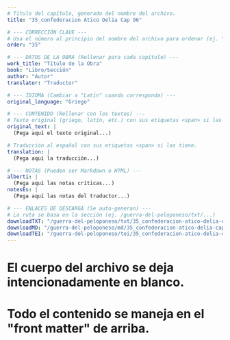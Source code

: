 ```yaml
---
# Título del capítulo, generado del nombre del archivo.
title: "35_confederacion Atico Delia Cap 96"

# --- CORRECCIÓN CLAVE ---
# Usa el número al principio del nombre del archivo para ordenar (ej. "05" de "05_conflicto...")
order: "35"

# --- DATOS DE LA OBRA (Rellenar para cada capítulo) ---
work_title: "Título de la Obra"
book: "Libro/Sección"
author: "Autor"
translator: "Traductor"

# --- IDIOMA (Cambiar a "Latín" cuando corresponda) ---
original_language: "Griego"

# --- CONTENIDO (Rellenar con los textos) ---
# Texto original (griego, latín, etc.) con sus etiquetas <span> si las tiene.
original_text: |
  (Pega aquí el texto original...)

# Traducción al español con sus etiquetas <span> si las tiene.
translation: |
  (Pega aquí la traducción...)

# --- NOTAS (Pueden ser Markdown o HTML) ---
alberti: |
  (Pega aquí las notas críticas...)
notesEs: |
  (Pega aquí las notas del traductor...)

# --- ENLACES DE DESCARGA (Se auto-generan) ---
# La ruta se basa en la sección (ej. /guerra-del-peloponeso/txt/...)
downloadTXT: "/guerra-del-peloponeso/txt/35_confederacion-atico-delia-cap-96.txt"
downloadMD: "/guerra-del-peloponeso/md/35_confederacion-atico-delia-cap-96.md"
downloadTEI: "/guerra-del-peloponeso/tei/35_confederacion-atico-delia-cap-96.xml"
---
```

# El cuerpo del archivo se deja intencionadamente en blanco.
# Todo el contenido se maneja en el "front matter" de arriba.